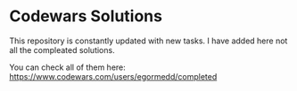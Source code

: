# Codewars Solutions

This repository is constantly updated with new tasks.
I have added here not all the compleated solutions.

You can check  all of them here: https://www.codewars.com/users/egormedd/completed
